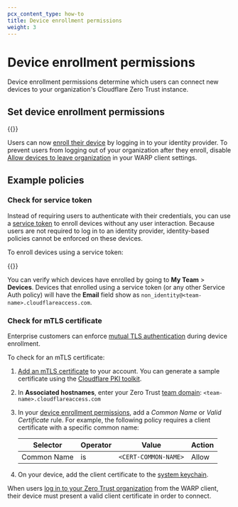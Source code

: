 ```yaml
---
pcx_content_type: how-to
title: Device enrollment permissions
weight: 3
---
```


# Device enrollment permissions

Device enrollment permissions determine which users can connect new devices to your organization's Cloudflare Zero Trust instance.

## Set device enrollment permissions

{{<render file="_device-enrollment.md">}}

Users can now [enroll their device](/cloudflare-one/connections/connect-devices/warp/deployment/manual-deployment/) by logging in to your identity provider. To prevent users from logging out of your organization after they enroll, disable [Allow devices to leave organization](/cloudflare-one/connections/connect-devices/warp/configure-warp/warp-settings/#allow-device-to-leave-organization) in your WARP client settings.

## Example policies

### Check for service token

Instead of requiring users to authenticate with their credentials, you can use a [service token](/cloudflare-one/identity/service-tokens/) to enroll devices without any user interaction. Because users are not required to log in to an identity provider, identity-based policies cannot be enforced on these devices.

To enroll devices using a service token:

{{<render file="_service-token-enrollment.md">}}

You can verify which devices have enrolled by going to **My Team** > **Devices**. Devices that enrolled using a service token (or any other Service Auth policy) will have the **Email** field show as `non_identity@<team-name>.cloudflareaccess.com`.

### Check for mTLS certificate

Enterprise customers can enforce [mutual TLS authentication](/cloudflare-one/identity/devices/access-integrations/mutual-tls-authentication/) during device enrollment.

To check for an mTLS certificate:

1. [Add an mTLS certificate](/cloudflare-one/identity/devices/access-integrations/mutual-tls-authentication/#add-mtls-authentication-to-your-access-configuration) to your account. You can generate a sample certificate using the [Cloudflare PKI toolkit](/cloudflare-one/identity/devices/access-integrations/mutual-tls-authentication/#test-mtls-using-cloudflare-pki).

2. In **Associated hostnames**, enter your Zero Trust [team domain](/cloudflare-one/glossary/#team-domain): `<team-name>.cloudflareaccess.com`
3. In your [device enrollment permissions](#set-device-enrollment-permissions), add a _Common Name_ or _Valid Certificate_ rule. For example, the following policy requires a client certificate with a specific common name:

    | Selector    | Operator | Value                | Action |
    | ----------- | -------- | -------------------- | ------ |
    | Common Name | is       | `<CERT-COMMON-NAME>` | Allow  |

4. On your device, add the client certificate to the [system keychain](/cloudflare-one/identity/devices/access-integrations/mutual-tls-authentication/#test-in-the-browser).

When users [log in to your Zero Trust organization](/cloudflare-one/connections/connect-devices/warp/deployment/manual-deployment/#enroll-a-device-manually) from the WARP client, their device must present a valid client certificate in order to connect.
